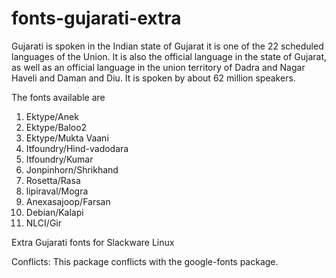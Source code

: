 # fonts-gujarati-extra

Gujarati is spoken in the Indian state of Gujarat  it is one of the 22 scheduled languages of the Union.
It is also the official language in the state of Gujarat, as well as an official language in the union
territory of Dadra and Nagar Haveli and Daman and Diu. It is spoken by about 62 million speakers.

The fonts available are

1.  Ektype/Anek
2.  Ektype/Baloo2
3.  Ektype/Mukta Vaani
4.  Itfoundry/Hind-vadodara
5.  Itfoundry/Kumar
6.  Jonpinhorn/Shrikhand
7.  Rosetta/Rasa
8.  lipiraval/Mogra
9.  Anexasajoop/Farsan
10. Debian/Kalapi
11. NLCI/Gir

Extra Gujarati fonts for Slackware Linux

Conflicts:
This package conflicts with the google-fonts package.
